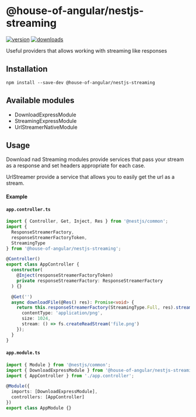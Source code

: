 # @house-of-angular/nestjs-streaming

[![version](https://img.shields.io/npm/v/@house-of-angular/nestjs-streaming.svg)](https://www.npmjs.com/package/@house-of-angular/nestjs-streaming)
[![downloads](https://img.shields.io/npm/dt/@house-of-angular/nestjs-streaming.svg)](https://www.npmjs.com/package/@house-of-angular/nestjs-streaming)

Useful providers that allows working with streaming like responses

## Installation

`npm install --save-dev @house-of-angular/nestjs-streaming`

## Available modules

- DownloadExpressModule
- StreamingExpressModule
- UrlStreamerNativeModule

## Usage

Download nad Streaming modules provide services that pass your stream as a response and set headers appropriate for each case.

UrlStreamer provide a service that allows you to easily get the url as a stream.

#### Example

#### **`app.controller.ts`**

```ts
import { Controller, Get, Inject, Res } from '@nestjs/common';
import {
  ResponseStreamerFactory,
  responseStreamerFactoryToken,
  StreamingType
} from '@house-of-angular/nestjs-streaming';

@Controller()
export class AppController {
  constructor(
    @Inject(responseStreamerFactoryToken)
    private responseStreamerFactory: ResponseStreamerFactory
  ) {}

  @Get('')
  async downloadFile(@Res() res): Promise<void> {
    return this.responseStreamerFactory(StreamingType.Full, res).stream({
      contentType: 'application/png',
      size: 1024,
      stream: () => fs.createReadStream('file.png')
    });
  }
}
```

#### **`app.module.ts`**

```ts
import { Module } from '@nestjs/common';
import { DownloadExpressModule } from '@house-of-angular/nestjs-streaming';
import { AppController } from './app.controller';

@Module({
  imports: [DownloadExpressModule],
  controllers: [AppController]
})
export class AppModule {}
```
